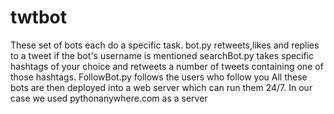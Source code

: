 # twtbot
These set of bots each do a specific task.
bot.py retweets,likes and replies to a tweet if the bot's username is mentioned
searchBot.py takes specific hashtags of your choice and retweets a number of tweets containing one of those hashtags.
FollowBot.py follows the users who follow you
All these bots are then deployed into a web server which can run them 24/7. In our case we used pythonanywhere.com as a server
